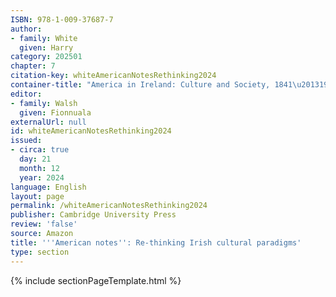 ```yaml
---
ISBN: 978-1-009-37687-7
author:
- family: White
  given: Harry
category: 202501
chapter: 7
citation-key: whiteAmericanNotesRethinking2024
container-title: "America in Ireland: Culture and Society, 1841\u20131925"
editor:
- family: Walsh
  given: Fionnuala
externalUrl: null
id: whiteAmericanNotesRethinking2024
issued:
- circa: true
  day: 21
  month: 12
  year: 2024
language: English
layout: page
permalink: /whiteAmericanNotesRethinking2024
publisher: Cambridge University Press
review: 'false'
source: Amazon
title: '''American notes'': Re-thinking Irish cultural paradigms'
type: section
---
```

{% include sectionPageTemplate.html %}